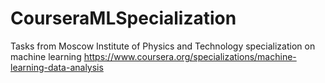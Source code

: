 # CourseraMLSpecialization
Tasks from Moscow Institute of Physics and Technology specialization on machine learning
https://www.coursera.org/specializations/machine-learning-data-analysis
